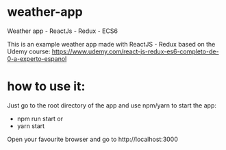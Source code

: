# weather-app
Weather app - ReactJs - Redux - ECS6

This is an example weather app made with ReactJS - Redux based on the Udemy course: https://www.udemy.com/react-js-redux-es6-completo-de-0-a-experto-espanol


# how to use it:
Just go to the root directory of the app and use npm/yarn to start the app:

- npm run start 
or
- yarn start

Open your favourite browser and go to http://localhost:3000
